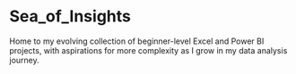# Sea_of_Insights
Home to my evolving collection of beginner-level Excel and Power BI projects, with aspirations for more complexity as I grow in my data analysis journey.

